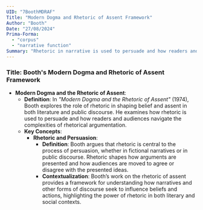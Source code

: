 ```yaml
---
UID: "7BoothMDRAF"
Title: "Modern Dogma and Rhetoric of Assent Framework"
Author: "Booth"
Date: "27/08/2024"
Prima-Forma:
  - "corpus"
  - "narrative function"
Summary: "Rhetoric in narrative is used to persuade and how readers and audiences navigate the complexities of rhetorical argumentation. "
---
```


### Title: **Booth's Modern Dogma and Rhetoric of Assent Framework**
- **Modern Dogma and the Rhetoric of Assent**:
  - **Definition**: In *"Modern Dogma and the Rhetoric of Assent"* (1974), Booth explores the role of rhetoric in shaping belief and assent in both literature and public discourse. He examines how rhetoric is used to persuade and how readers and audiences navigate the complexities of rhetorical argumentation.
  - **Key Concepts**:
    - **Rhetoric and Persuasion**:
      - **Definition**: Booth argues that rhetoric is central to the process of persuasion, whether in fictional narratives or in public discourse. Rhetoric shapes how arguments are presented and how audiences are moved to agree or disagree with the presented ideas.
      - **Contextualization**: Booth’s work on the rhetoric of assent provides a framework for understanding how narratives and other forms of discourse seek to influence beliefs and actions, highlighting the power of rhetoric in both literary and social contexts.